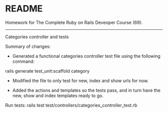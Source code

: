 # README

Homework for The Complete Ruby on Rails Deveoper Course (69).

-----------

Categories controller and tests


Summary of changes:

- Generated a functional categories controller test file using the following command: 

rails generate test_unit:scaffold category

- Modified the file to only test for new, index and show urls for now.

- Added the actions and templates so the tests pass, and in turn have the new, show and index templates ready to go.

Run tests: rails test test/controllers/categories_controller_test.rb